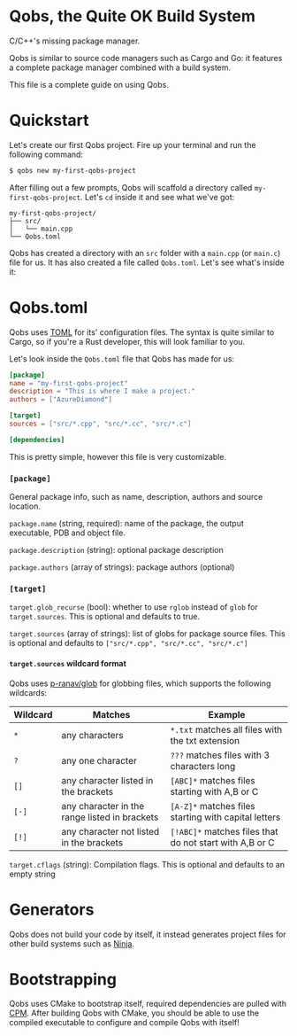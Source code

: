 # Qobs, the Quite OK Build System

C/C++'s missing package manager.

Qobs is similar to source code managers such as Cargo and Go: it features a complete package manager combined with a build system.

This file is a complete guide on using Qobs.

# Quickstart

Let's create our first Qobs project. Fire up your terminal and run the following command:
```bash
$ qobs new my-first-qobs-project
```

After filling out a few prompts, Qobs will scaffold a directory called `my-first-qobs-project`. Let's `cd` inside it and see what we've got:

```
my-first-qobs-project/
├── src/
│   └── main.cpp
└── Qobs.toml
```

Qobs has created a directory with an `src` folder with a `main.cpp` (or `main.c`) file for us. It has also created a file called `Qobs.toml`. Let's see what's inside it:

# Qobs.toml

Qobs uses [TOML](https://toml.io) for its' configuration files. The syntax is quite similar to Cargo, so if you're a Rust developer, this will look familiar to you.

Let's look inside the `Qobs.toml` file that Qobs has made for us:

```toml
[package]
name = "my-first-qobs-project"
description = "This is where I make a project."
authors = ["AzureDiamond"]

[target]
sources = ["src/*.cpp", "src/*.cc", "src/*.c"]

[dependencies]
```

This is pretty simple, however this file is very customizable.

### `[package]`

General package info, such as name, description, authors and source location.

`package.name` (string, required): name of the package, the output executable, PDB and object file.

`package.description` (string): optional package description

`package.authors` (array of strings): package authors (optional)

### `[target]`

`target.glob_recurse` (bool): whether to use `rglob` instead of `glob` for `target.sources`. This is optional and defaults to true.  

`target.sources` (array of strings): list of globs for package source files. This is optional and defaults to `["src/*.cpp", "src/*.cc", "src/*.c"]`

#### `target.sources` wildcard format

Qobs uses [p-ranav/glob](https://github.com/p-ranav/glob) for globbing files, which supports the following wildcards:

| Wildcard | Matches                                       | Example                                                 |
| -------- | --------------------------------------------- | ------------------------------------------------------- |
| `*`      | any characters                                | `*.txt` matches all files with the txt extension        |
| `?`      | any one character                             | `???` matches files with 3 characters long              |
| `[]`     | any character listed in the brackets          | `[ABC]*` matches files starting with A,B or C           |
| `[-]`    | any character in the range listed in brackets | `[A-Z]*` matches files starting with capital letters    |
| `[!]`    | any character not listed in the brackets      | `[!ABC]*` matches files that do not start with A,B or C |

`target.cflags` (string): Compilation flags. This is optional and defaults to an empty string

# Generators

Qobs does not build your code by itself, it instead generates project files for other build systems such as [Ninja](https://ninja-build.org/).

# Bootstrapping

Qobs uses CMake to bootstrap itself, required dependencies are pulled with [CPM](https://github.com/cpm-cmake/CPM.cmake). After building Qobs with CMake, you should be able to use the compiled executable to configure and compile Qobs with itself!
